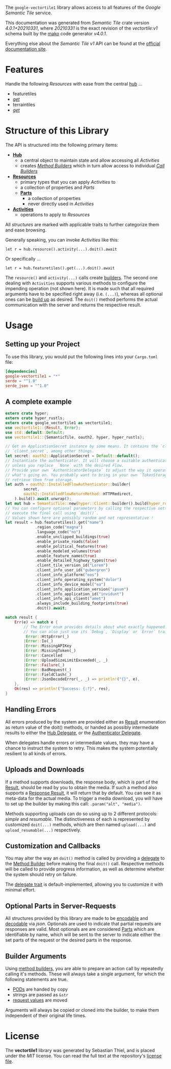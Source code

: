 <!---
DO NOT EDIT !
This file was generated automatically from 'src/generator/templates/api/README.md.mako'
DO NOT EDIT !
-->
The `google-vectortile1` library allows access to all features of the *Google Semantic Tile* service.

This documentation was generated from *Semantic Tile* crate version *4.0.1+20210331*, where *20210331* is the exact revision of the *vectortile:v1* schema built by the [mako](http://www.makotemplates.org/) code generator *v4.0.1*.

Everything else about the *Semantic Tile* *v1* API can be found at the
[official documentation site](https://developers.google.com/maps/contact-sales/).
# Features

Handle the following *Resources* with ease from the central [hub](https://docs.rs/google-vectortile1/4.0.1+20210331/google_vectortile1/SemanticTile) ... 

* featuretiles
 * [*get*](https://docs.rs/google-vectortile1/4.0.1+20210331/google_vectortile1/api::FeaturetileGetCall)
* terraintiles
 * [*get*](https://docs.rs/google-vectortile1/4.0.1+20210331/google_vectortile1/api::TerraintileGetCall)




# Structure of this Library

The API is structured into the following primary items:

* **[Hub](https://docs.rs/google-vectortile1/4.0.1+20210331/google_vectortile1/SemanticTile)**
    * a central object to maintain state and allow accessing all *Activities*
    * creates [*Method Builders*](https://docs.rs/google-vectortile1/4.0.1+20210331/google_vectortile1/client::MethodsBuilder) which in turn
      allow access to individual [*Call Builders*](https://docs.rs/google-vectortile1/4.0.1+20210331/google_vectortile1/client::CallBuilder)
* **[Resources](https://docs.rs/google-vectortile1/4.0.1+20210331/google_vectortile1/client::Resource)**
    * primary types that you can apply *Activities* to
    * a collection of properties and *Parts*
    * **[Parts](https://docs.rs/google-vectortile1/4.0.1+20210331/google_vectortile1/client::Part)**
        * a collection of properties
        * never directly used in *Activities*
* **[Activities](https://docs.rs/google-vectortile1/4.0.1+20210331/google_vectortile1/client::CallBuilder)**
    * operations to apply to *Resources*

All *structures* are marked with applicable traits to further categorize them and ease browsing.

Generally speaking, you can invoke *Activities* like this:

```Rust,ignore
let r = hub.resource().activity(...).doit().await
```

Or specifically ...

```ignore
let r = hub.featuretiles().get(...).doit().await
```

The `resource()` and `activity(...)` calls create [builders][builder-pattern]. The second one dealing with `Activities` 
supports various methods to configure the impending operation (not shown here). It is made such that all required arguments have to be 
specified right away (i.e. `(...)`), whereas all optional ones can be [build up][builder-pattern] as desired.
The `doit()` method performs the actual communication with the server and returns the respective result.

# Usage

## Setting up your Project

To use this library, you would put the following lines into your `Cargo.toml` file:

```toml
[dependencies]
google-vectortile1 = "*"
serde = "^1.0"
serde_json = "^1.0"
```

## A complete example

```Rust
extern crate hyper;
extern crate hyper_rustls;
extern crate google_vectortile1 as vectortile1;
use vectortile1::{Result, Error};
use std::default::Default;
use vectortile1::{SemanticTile, oauth2, hyper, hyper_rustls};

// Get an ApplicationSecret instance by some means. It contains the `client_id` and 
// `client_secret`, among other things.
let secret: oauth2::ApplicationSecret = Default::default();
// Instantiate the authenticator. It will choose a suitable authentication flow for you, 
// unless you replace  `None` with the desired Flow.
// Provide your own `AuthenticatorDelegate` to adjust the way it operates and get feedback about 
// what's going on. You probably want to bring in your own `TokenStorage` to persist tokens and
// retrieve them from storage.
let auth = oauth2::InstalledFlowAuthenticator::builder(
        secret,
        oauth2::InstalledFlowReturnMethod::HTTPRedirect,
    ).build().await.unwrap();
let mut hub = SemanticTile::new(hyper::Client::builder().build(hyper_rustls::HttpsConnectorBuilder::new().with_native_roots().https_or_http().enable_http1().enable_http2().build()), auth);
// You can configure optional parameters by calling the respective setters at will, and
// execute the final call using `doit()`.
// Values shown here are possibly random and not representative !
let result = hub.featuretiles().get("name")
             .region_code("magna")
             .language_code("no")
             .enable_unclipped_buildings(true)
             .enable_private_roads(false)
             .enable_political_features(true)
             .enable_modeled_volumes(true)
             .enable_feature_names(true)
             .enable_detailed_highway_types(true)
             .client_tile_version_id("Lorem")
             .client_info_user_id("gubergren")
             .client_info_platform("eos")
             .client_info_operating_system("dolor")
             .client_info_device_model("ea")
             .client_info_application_version("ipsum")
             .client_info_application_id("invidunt")
             .client_info_api_client("amet")
             .always_include_building_footprints(true)
             .doit().await;

match result {
    Err(e) => match e {
        // The Error enum provides details about what exactly happened.
        // You can also just use its `Debug`, `Display` or `Error` traits
         Error::HttpError(_)
        |Error::Io(_)
        |Error::MissingAPIKey
        |Error::MissingToken(_)
        |Error::Cancelled
        |Error::UploadSizeLimitExceeded(_, _)
        |Error::Failure(_)
        |Error::BadRequest(_)
        |Error::FieldClash(_)
        |Error::JsonDecodeError(_, _) => println!("{}", e),
    },
    Ok(res) => println!("Success: {:?}", res),
}

```
## Handling Errors

All errors produced by the system are provided either as [Result](https://docs.rs/google-vectortile1/4.0.1+20210331/google_vectortile1/client::Result) enumeration as return value of
the doit() methods, or handed as possibly intermediate results to either the 
[Hub Delegate](https://docs.rs/google-vectortile1/4.0.1+20210331/google_vectortile1/client::Delegate), or the [Authenticator Delegate](https://docs.rs/yup-oauth2/*/yup_oauth2/trait.AuthenticatorDelegate.html).

When delegates handle errors or intermediate values, they may have a chance to instruct the system to retry. This 
makes the system potentially resilient to all kinds of errors.

## Uploads and Downloads
If a method supports downloads, the response body, which is part of the [Result](https://docs.rs/google-vectortile1/4.0.1+20210331/google_vectortile1/client::Result), should be
read by you to obtain the media.
If such a method also supports a [Response Result](https://docs.rs/google-vectortile1/4.0.1+20210331/google_vectortile1/client::ResponseResult), it will return that by default.
You can see it as meta-data for the actual media. To trigger a media download, you will have to set up the builder by making
this call: `.param("alt", "media")`.

Methods supporting uploads can do so using up to 2 different protocols: 
*simple* and *resumable*. The distinctiveness of each is represented by customized 
`doit(...)` methods, which are then named `upload(...)` and `upload_resumable(...)` respectively.

## Customization and Callbacks

You may alter the way an `doit()` method is called by providing a [delegate](https://docs.rs/google-vectortile1/4.0.1+20210331/google_vectortile1/client::Delegate) to the 
[Method Builder](https://docs.rs/google-vectortile1/4.0.1+20210331/google_vectortile1/client::CallBuilder) before making the final `doit()` call. 
Respective methods will be called to provide progress information, as well as determine whether the system should 
retry on failure.

The [delegate trait](https://docs.rs/google-vectortile1/4.0.1+20210331/google_vectortile1/client::Delegate) is default-implemented, allowing you to customize it with minimal effort.

## Optional Parts in Server-Requests

All structures provided by this library are made to be [encodable](https://docs.rs/google-vectortile1/4.0.1+20210331/google_vectortile1/client::RequestValue) and 
[decodable](https://docs.rs/google-vectortile1/4.0.1+20210331/google_vectortile1/client::ResponseResult) via *json*. Optionals are used to indicate that partial requests are responses 
are valid.
Most optionals are are considered [Parts](https://docs.rs/google-vectortile1/4.0.1+20210331/google_vectortile1/client::Part) which are identifiable by name, which will be sent to 
the server to indicate either the set parts of the request or the desired parts in the response.

## Builder Arguments

Using [method builders](https://docs.rs/google-vectortile1/4.0.1+20210331/google_vectortile1/client::CallBuilder), you are able to prepare an action call by repeatedly calling it's methods.
These will always take a single argument, for which the following statements are true.

* [PODs][wiki-pod] are handed by copy
* strings are passed as `&str`
* [request values](https://docs.rs/google-vectortile1/4.0.1+20210331/google_vectortile1/client::RequestValue) are moved

Arguments will always be copied or cloned into the builder, to make them independent of their original life times.

[wiki-pod]: http://en.wikipedia.org/wiki/Plain_old_data_structure
[builder-pattern]: http://en.wikipedia.org/wiki/Builder_pattern
[google-go-api]: https://github.com/google/google-api-go-client

# License
The **vectortile1** library was generated by Sebastian Thiel, and is placed 
under the *MIT* license.
You can read the full text at the repository's [license file][repo-license].

[repo-license]: https://github.com/Byron/google-apis-rsblob/main/LICENSE.md


